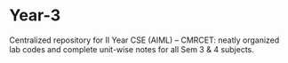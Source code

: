 # Year-3
Centralized repository for II Year CSE (AIML) – CMRCET: neatly organized lab codes and complete unit-wise notes for all Sem 3 &amp; 4 subjects.
